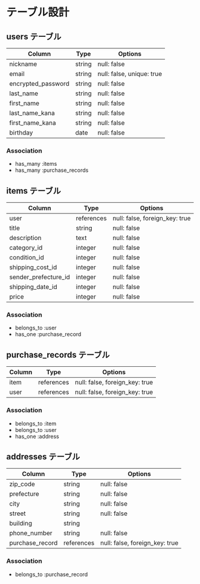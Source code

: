# テーブル設計

## users テーブル

| Column             | Type   | Options     |
| ------------------ | ------ | ----------- |
| nickname           | string | null: false |
| email              | string | null: false, unique: true |
| encrypted_password | string | null: false |
| last_name          | string | null: false |
| first_name         | string | null: false |
| last_name_kana     | string | null: false |
| first_name_kana    | string | null: false |
| birthday           | date   | null: false |


### Association

- has_many :items
- has_many :purchase_records

## items テーブル

| Column               | Type       | Options     |
| ------------------   | ------     | ----------- |
| user                 | references | null: false, foreign_key: true |
| title                | string     | null: false |
| description          | text       | null: false |
| category_id          | integer    | null: false |
| condition_id         | integer    | null: false |
| shipping_cost_id     | integer    | null: false |
| sender_prefecture_id | integer    | null: false |
| shipping_date_id     | integer    | null: false |
| price                | integer    | null: false |

### Association

- belongs_to :user
- has_one :purchase_record

## purchase_records テーブル

| Column | Type       | Options                        |
| ------ | ---------- | ------------------------------ |
| item   | references | null: false, foreign_key: true |
| user   | references | null: false, foreign_key: true |

### Association

- belongs_to :item
- belongs_to :user
- has_one :address

## addresses テーブル

| Column             | Type   | Options     |
| ------------------ | ------ | ----------- |
| zip_code           | string | null: false |
| prefecture         | string | null: false |
| city               | string | null: false |
| street             | string | null: false |
| building           | string |             |
| phone_number       | string | null: false |
| purchase_record    | references | null: false, foreign_key: true |

### Association

- belongs_to :purchase_record